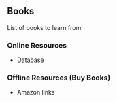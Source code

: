 ## Books 

List of books to learn from.

### Online Resources

- [Database](Database.pdf)


### Offline Resources (Buy Books)

- Amazon links